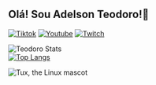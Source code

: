 ## Olá! Sou Adelson Teodoro!🤖
[![Tiktok](https://img.shields.io/badge/TikTok-000000?style=for-the-badge&logo=tiktok&logoColor=white)](https://www.tiktok.com/@milarepa_)
[![Youtube](https://img.shields.io/badge/YouTube-FF0000?style=for-the-badge&logo=youtube&logoColor=white)](https://www.youtube.com/shorts/tfTgB2HvoIM)
[![Twitch](https://img.shields.io/badge/Twitch-9146FF?style=for-the-badge&logo=twitch&logoColor=white)](https://www.twitch.tv/teodoro_rex)

![Teodoro Stats](https://github-readme-stats.vercel.app/api?username=imrooteodoro&show_icons=true&theme=transparent) <br>
[![Top Langs](https://github-readme-stats.vercel.app/api/top-langs/?username=imrooteodoro&layout=compact)](https://github.com/imrooteodoro/github-readme-stats)

![Tux, the Linux mascot](http://isc.tamu.edu/~lewing/linux/)

